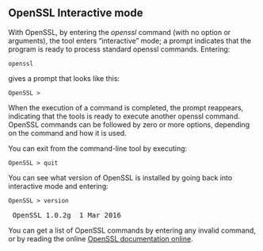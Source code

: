 ## OpenSSL Interactive mode

With OpenSSL, by entering the *openssl* command (with no option or arguments), the tool enters “interactive” mode; a prompt indicates that the program is ready to process standard openssl commands. Entering:
~~~
openssl
~~~
gives a prompt that looks like this:
~~~
OpenSSL >
~~~

When the execution of a command is completed, the prompt reappears, indicating that the tools is ready to execute another openssl command. OpenSSL commands can be followed by zero or more options, depending on the command and how it is used. 

You can exit from the command-line tool by executing: 
~~~
OpenSSL > quit
~~~

You can see what version of OpenSSL is installed by going back into interactive mode and entering:
~~~
OpenSSL > version
~~~
<pre>
&nbsp;OpenSSL 1.0.2g  1 Mar 2016
</pre>

You can get a list of OpenSSL commands by entering any invalid command, or by reading the online [OpenSSL documentation online](https://www.openssl.org/docs/manpages.html).
